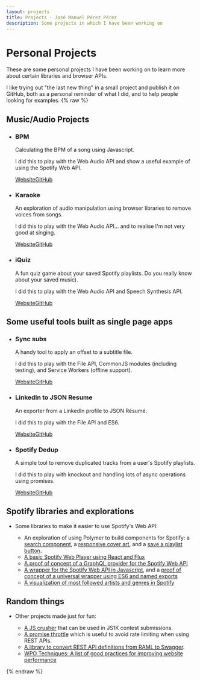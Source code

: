 ```yaml
---
layout: projects
title: Projects - José Manuel Pérez Pérez
description: Some projects in which I have been working on
---
```


# Personal Projects

These are some personal projects I have been working on to learn more about certain libraries and browser APIs.

I like trying out "the last new thing" in a small project and publish it on GitHub, both as a personal reminder of what I did, and to help people looking for examples.
{% raw %}
<h2>Music/Audio Projects</h2>
<ul class="projects">
  <li>
    <h3>BPM</h3>
    <div class="description">
      <p>Calculating the BPM of a song using Javascript.</p>
      <p>I did this to play with the Web Audio API and show a useful example of using the Spotify Web API.</p>
      <div class="project-links"><a href="https://jmperezperez.com/beats-audio-api/">Website</a><a href="https://github.com/JMPerez/beats-audio-api">GitHub</a></div>
    </div>
  </li>
  <li>
    <h3>Karaoke</h3>
    <div class="description">
      <p>An exploration of audio manipulation using browser libraries to remove voices from songs.</p>
      <p>I did this to play with the Web Audio API... and to realise I'm not very good at singing.</p>
      <div class="project-links"><a href="https://jmperezperez.com/karaoke/">Website</a><a href="https://github.com/JMPerez/karaoke">GitHub</a></div>
    </div>
  </li>
  <li>
    <h3>iQuiz</h3>
    <div class="description">
      <p>A fun quiz game about your saved Spotify playlists. Do you really know about your saved music).</p>
      <p>I did this to play with the Web Audio API and Speech Synthesis API.</p>
      <div class="project-links"><a href="https://jmperezperez.com/spotify-iquiz/">Website</a><a href="https://github.com/JMPerez/spotify-iquiz">GitHub</a></div>
    </div>
  </li>
</ul>

<h2>Some useful tools built as single page apps</h2>
<ul class="projects">
  <li>
    <h3>Sync subs</h3>
    <div class="description">
      <p>A handy tool to apply an offset to a subtitle file.</p>
      <p>I did this to play with the File API, CommonJS modules (including testing), and Service Workers (offline support).</p>
      <div class="project-links"><a href="https://jmperezperez.com/sync-subs/">Website</a><a href="https://github.com/JMPerez/sync-subs">GitHub</a></div>
    </div>
  </li>
  <li>
    <h3>LinkedIn to JSON Resume</h3>
    <div class="description">
      <p>An exporter from a LinkedIn profile to JSON Résumé.</p>
      <p>I did this to play with the File API and ES6.</p>
      <div class="project-links"><a href="https://jmperezperez.com/linkedin-to-json-resume/">Website</a><a href="https://github.com/JMPerez/linkedin-to-json-resume">GitHub</a></div>
    </div>
  </li>
  <li>
    <h3>Spotify Dedup</h3>
    <div class="description">
      <p>A simple tool to remove duplicated tracks from a user's Spotify playlists.</p>
      <p>I did this to play with knockout and handling lots of async operations using promises.</p>
      <div class="project-links"><a href="https://jmperezperez.com/spotify-dedup/">Website</a><a href="https://github.com/JMPerez/spotify-dedup">GitHub</a></div>
    </div>
  </li>
</ul>

<h2>Spotify libraries and explorations</h2>
<ul class="projects">
  <li class="project-full">
    <p>Some libraries to make it easier to use Spotify's Web API:</p>
    <ul>
      <li>An exploration of using Polymer to build components for Spotify: a <a href="https://github.com/JMPerez/spotify-search">search component</a>, a <a href="https://github.com/JMPerez/spotify-coverart">responsive cover art</a>, and a <a href="https://github.com/JMPerez/spotify-save-as-playlist">save a playlist button</a>.</li>
      <li><a href="https://github.com/JMPerez/thirtiflux">A basic Spotify Web Player using React and Flux</a></li>
      <li><a href="https://github.com/JMPerez/spotify-web-api-graphql">A proof of concept of a GraphQL provider for the Spotify Web API</a></li>
      <li><a href="https://github.com/JMPerez/spotify-web-api-js">A wrapper for the Spotify Web API in Javascript</a>, and a <a href="https://github.com/JMPerez/spotify-web-api-js-poc">proof of concept of a universal wrapper using ES6 and named exports</a></li>
      <li><a href="https://github.com/JMPerez/spotify-most-followed-popular-artists-genres">A visualization of most followed artists and genres in Spotify</a></li>
    </ul>
  </li>
</ul>

<h2>Random things</h2>
<ul class="projects">
  <li class="project-full">
    <p>Other projects made just for fun:</p>
    <ul>
      <li><a href="https://github.com/JMPerez/js-crusher">A JS crusher</a> that can be used in JS1K contest submissions.</li>
      <li><a href="https://github.com/JMPerez/promise-throttle">A promise throttle</a> which is useful to avoid rate limiting when using REST APIs.</li>
      <li><a href="https://github.com/JMPerez/raml2swagger">A library to convert REST API definitions from RAML to Swagger</a>.
      <li><a href="https://www.gitbook.com/book/jmperez/wpo/">WPO Techniques: A list of good practices for improving website performance</a></li>
    </ul>
  </li>
</ul>
{% endraw %}

